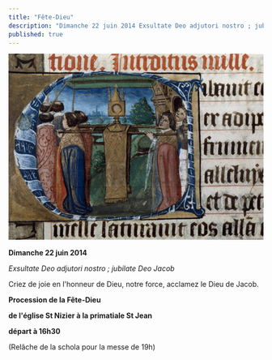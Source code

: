 ```yaml
---
title: "Fête-Dieu"
description: "Dimanche 22 juin 2014 Exsultate Deo adjutori nostro ; jubilate Deo Jacob Criez de joie en l'honneur de Dieu, notre force, acclamez le Dieu de Jacob. Procession de la Fête-Dieu de l'église St Nizier à la primatiale St Jean départ à 16h30 (Relâche de la..."
published: true
---
```



![](/images/2014-06-21-fete-dieu-4.jpg)

**Dimanche 22 juin 2014**

*Exsultate Deo adjutori nostro ; jubilate Deo Jacob*

Criez de joie en l'honneur de Dieu, notre force, acclamez le Dieu de Jacob.

**Procession de la Fête-Dieu**

**de l'église St Nizier à la primatiale St Jean**

**départ à 16h30**

(Relâche de la schola pour la messe de 19h)